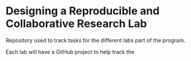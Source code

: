 # Designing a Reproducible and Collaborative Research Lab

Repository used to track tasks for the different labs part of the program.

Each lab will have a GitHub project to help track the 

